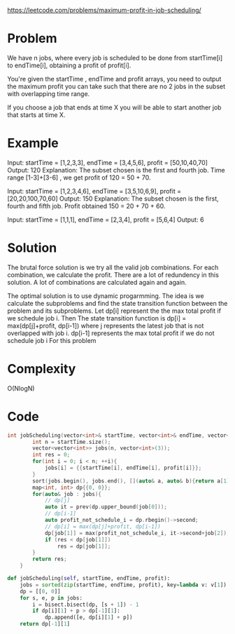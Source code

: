 https://leetcode.com/problems/maximum-profit-in-job-scheduling/

# Problem
We have n jobs, where every job is scheduled to be done from startTime[i] to endTime[i], obtaining a profit of profit[i].

You're given the startTime , endTime and profit arrays, you need to output the maximum profit you can take such that there are no 2 jobs in the subset with overlapping time range.

If you choose a job that ends at time X you will be able to start another job that starts at time X.

# Example
Input: startTime = [1,2,3,3], endTime = [3,4,5,6], profit = [50,10,40,70]
Output: 120
Explanation: The subset chosen is the first and fourth job. 
Time range [1-3]+[3-6] , we get profit of 120 = 50 + 70.

Input: startTime = [1,2,3,4,6], endTime = [3,5,10,6,9], profit = [20,20,100,70,60]
Output: 150
Explanation: The subset chosen is the first, fourth and fifth job. 
Profit obtained 150 = 20 + 70 + 60.

Input: startTime = [1,1,1], endTime = [2,3,4], profit = [5,6,4]
Output: 6

# Solution
The brutal force solution is we try all the valid job combinations.
For each combination, we calculate the profit.
There are a lot of redundency in this solution.
A lot of combinations are calculated again and again.

The optimal solution is to use dynamic progarmming.
The idea is we calculate the subproblems and find the state transition function between the problem and its subproblems.
Let dp[i] represent the the max total profit if we schedule job i.
Then The state transition function is
dp[i] = max(dp[j]+profit, dp[i-1]) where j represents the latest job that is not overlapped with job i. dp[i-1] represents the max total profit
if we do not schedule job i
For this problem
# Complexity
O(NlogN)

# Code

```c++
int jobScheduling(vector<int>& startTime, vector<int>& endTime, vector<int>& profit) {
        int n = startTime.size();
        vector<vector<int>> jobs(n, vector<int>(3));
        int res = 0;
        for(int i = 0; i < n; ++i){
            jobs[i] = {{startTime[i], endTime[i], profit[i]}};
        }
        sort(jobs.begin(), jobs.end(), [](auto& a, auto& b){return a[1] < b[1];});
        map<int, int> dp{{0, 0}};
        for(auto& job : jobs){
            // dp[j]
            auto it = prev(dp.upper_bound(job[0]));
            // dp[i-1]
            auto profit_not_schedule_i = dp.rbegin()->second;
            // dp[i] = max(dp[j]+profit, dp[i-1])
            dp[job[1]] = max(profit_not_schedule_i, it->second+job[2]);
            if (res < dp[job[1]])
                res = dp[job[1]];
        }
        return res;
    }
```

```python
def jobScheduling(self, startTime, endTime, profit):
    jobs = sorted(zip(startTime, endTime, profit), key=lambda v: v[1])
    dp = [[0, 0]]
    for s, e, p in jobs:
        i = bisect.bisect(dp, [s + 1]) - 1
        if dp[i][1] + p > dp[-1][1]:
            dp.append([e, dp[i][1] + p])
    return dp[-1][1]


```

